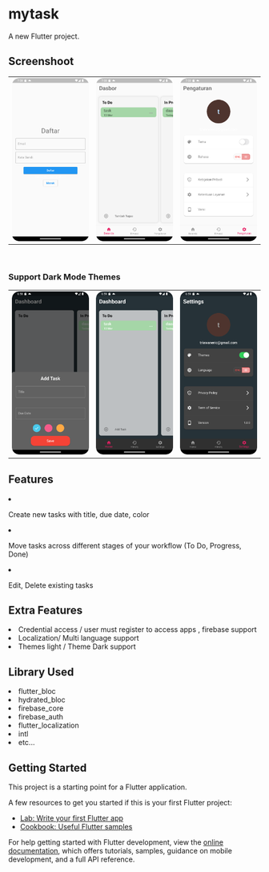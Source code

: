 # mytask

A new Flutter project.


<H2>Screenshoot</h2>
<table>
<tr>
<td><img src='https://github.com/triawaneric/mytask/blob/main/Screenshot_20230302_100405.png' width='200'></td>
<td> <img src='https://github.com/triawaneric/mytask/blob/main/Screenshot_20230302_095602.png' width='200'></td>
<td><img src='https://github.com/triawaneric/mytask/blob/main/Screenshot_20230302_095541.png' width='200'></td>
</tr>

</table>
<br>
<table>
<h3> Support Dark Mode Themes</h3>
</hr>
<tr> 
  <td><img src='https://github.com/triawaneric/mytask/blob/main/Screenshot_20230302_095350.png' width='200'></td>
  <td><img src='https://github.com/triawaneric/mytask/blob/main/Screenshot_20230302_095436.png' width='200'></td>
  <td><img src='https://github.com/triawaneric/mytask/blob/main/Screenshot_20230302_095459.png' width='200'></td>
</tr>
</table>

<h2>Features</h2>
</hr>
<ui>
  <li><p>Create new tasks with title, due date, color </p></li>
  <li><p>Move tasks across different stages of your workflow (To Do, Progress, Done)</p></li>
  <li><p>Edit, Delete existing tasks</p></li>
</ui>

<h2>Extra Features</h2>
</hr>
<ui>
<li>Credential access / user must register to access apps , firebase support</li> 
<li>Localization/ Multi language support</li>
<li> Themes light / Theme Dark support</li>
</ui>

<h2> Library Used</H2>
</hr>
<ui>
  <li>flutter_bloc</li>
  <li>hydrated_bloc</li>
  <li>firebase_core</li>
  <li>firebase_auth</li>
  <li>flutter_localization</li>
  <li>intl</li>
  <li>etc...</li>
</ui>







## Getting Started

This project is a starting point for a Flutter application.

A few resources to get you started if this is your first Flutter project:

- [Lab: Write your first Flutter app](https://docs.flutter.dev/get-started/codelab)
- [Cookbook: Useful Flutter samples](https://docs.flutter.dev/cookbook)

For help getting started with Flutter development, view the
[online documentation](https://docs.flutter.dev/), which offers tutorials,
samples, guidance on mobile development, and a full API reference.
